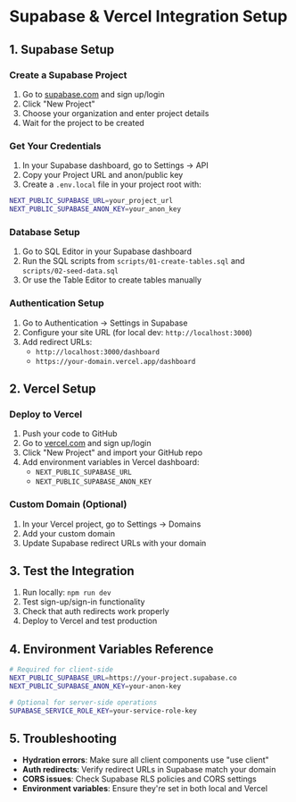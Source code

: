 # Supabase & Vercel Integration Setup

## 1. Supabase Setup

### Create a Supabase Project
1. Go to [supabase.com](https://supabase.com) and sign up/login
2. Click "New Project"
3. Choose your organization and enter project details
4. Wait for the project to be created

### Get Your Credentials
1. In your Supabase dashboard, go to Settings → API
2. Copy your Project URL and anon/public key
3. Create a `.env.local` file in your project root with:

```bash
NEXT_PUBLIC_SUPABASE_URL=your_project_url
NEXT_PUBLIC_SUPABASE_ANON_KEY=your_anon_key
```

### Database Setup
1. Go to SQL Editor in your Supabase dashboard
2. Run the SQL scripts from `scripts/01-create-tables.sql` and `scripts/02-seed-data.sql`
3. Or use the Table Editor to create tables manually

### Authentication Setup
1. Go to Authentication → Settings in Supabase
2. Configure your site URL (for local dev: `http://localhost:3000`)
3. Add redirect URLs:
   - `http://localhost:3000/dashboard`
   - `https://your-domain.vercel.app/dashboard`

## 2. Vercel Setup

### Deploy to Vercel
1. Push your code to GitHub
2. Go to [vercel.com](https://vercel.com) and sign up/login
3. Click "New Project" and import your GitHub repo
4. Add environment variables in Vercel dashboard:
   - `NEXT_PUBLIC_SUPABASE_URL`
   - `NEXT_PUBLIC_SUPABASE_ANON_KEY`

### Custom Domain (Optional)
1. In your Vercel project, go to Settings → Domains
2. Add your custom domain
3. Update Supabase redirect URLs with your domain

## 3. Test the Integration

1. Run locally: `npm run dev`
2. Test sign-up/sign-in functionality
3. Check that auth redirects work properly
4. Deploy to Vercel and test production

## 4. Environment Variables Reference

```bash
# Required for client-side
NEXT_PUBLIC_SUPABASE_URL=https://your-project.supabase.co
NEXT_PUBLIC_SUPABASE_ANON_KEY=your-anon-key

# Optional for server-side operations
SUPABASE_SERVICE_ROLE_KEY=your-service-role-key
```

## 5. Troubleshooting

- **Hydration errors**: Make sure all client components use "use client"
- **Auth redirects**: Verify redirect URLs in Supabase match your domain
- **CORS issues**: Check Supabase RLS policies and CORS settings
- **Environment variables**: Ensure they're set in both local and Vercel
